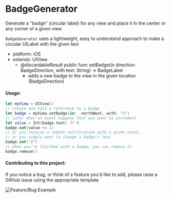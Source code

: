 # BadgeGenerator

Generate a "badge" (circular label) for any view and place it in the center or any corner of a given view

`BadgeGenerator` uses a lightweight, easy to understand approach to make a circular UILabel with the given text

- platform: iOS
- extends: UIView
  - @discardableResult public func setBadge(in direction: BadgeDirection, with text: String) -> BadgeLabel<br>
    - adds a new badge to the view in the given location (BadgeDirection) <br>
    
#### Usage:

```swift
let myView = UIView()
// create and hold a reference to a badge
let badge = myView.setBadge(in: .northWest, with: "1")
// later when an event happens that you want to increment
let value = Int(badge.text) ?? 0
badge.set(value += 1)
// or you receive a remote notification with a given count,
// or you simply want to change a badge's text
badge.set("2")
// when you're finished with a badge, you can remove it
badge.remove()
```

#### Contributing to this project:

If you notice a bug, or think of a feature you'd like to add, please raise a GitHub issue using the appropriate template

![Feature/Bug Example](Media/bug.gif)

